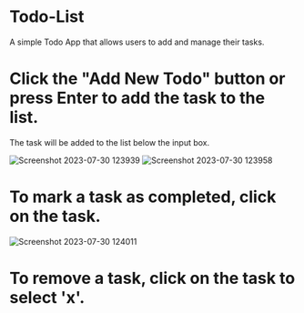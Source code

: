 # Todo-List
A simple Todo App that allows users to add and manage their tasks.

# Click the "Add New Todo" button or press Enter to add the task to the list.
The task will be added to the list below the input box.

![Screenshot 2023-07-30 123939](https://github.com/dhnozr/Todo-List/assets/115792609/8019e71b-d49b-40c2-8311-36ec3c01015b)
![Screenshot 2023-07-30 123958](https://github.com/dhnozr/Todo-List/assets/115792609/6f6f59a3-91b8-46e3-9f77-0cd3bfa2dd5d)
# To mark a task as completed, click on the task.

![Screenshot 2023-07-30 124011](https://github.com/dhnozr/Todo-List/assets/115792609/0b7c0f4b-a7ff-471d-95fe-ba61c6613d02)
# To remove a task, click on the task to select 'x'.
